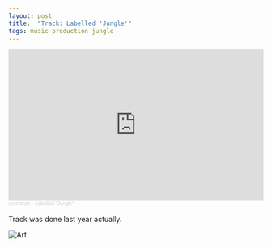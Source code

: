 ```yaml
---
layout: post
title:  "Track: Labelled 'Jungle'"
tags: music production jungle
---
```

<iframe width="100%" height="300" scrolling="no" frameborder="no" allow="autoplay" src="https://w.soundcloud.com/player/?url=https%3A//api.soundcloud.com/tracks/1909592645&color=%23ff5500&auto_play=false&hide_related=false&show_comments=true&show_user=true&show_reposts=false&show_teaser=true&visual=true"></iframe><div style="font-size: 10px; color: #cccccc;line-break: anywhere;word-break: normal;overflow: hidden;white-space: nowrap;text-overflow: ellipsis; font-family: Interstate,Lucida Grande,Lucida Sans Unicode,Lucida Sans,Garuda,Verdana,Tahoma,sans-serif;font-weight: 100;"><a href="https://soundcloud.com/ummshsh" title="ummshsh" target="_blank" style="color: #cccccc; text-decoration: none;">ummshsh</a> · <a href="https://soundcloud.com/ummshsh/labelled-jungle" title="Labelled &quot;Jungle&quot;" target="_blank" style="color: #cccccc; text-decoration: none;">Labelled &quot;Jungle&quot;</a></div>

<!--more-->
<br>
Track was done last year actually.

![Art]({{site.url}}/assets/images/jungle-tower.png)  